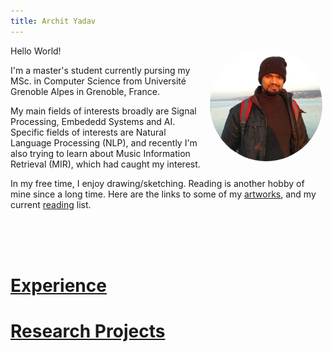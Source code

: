 ```yaml
---
title: Archit Yadav
---
```


<style>
img
{
  border-radius:50%;
}
</style>

<img src="./images/Archit_Main.jpg" align="right" style="margin:5px" width = "180">
Hello World!

I'm a master's student currently pursing my MSc. in Computer Science from Université Grenoble Alpes in Grenoble, France.

My main fields of interests broadly are Signal Processing, Embededd Systems and AI. Specific fields of interests are Natural Language Processing (NLP), and recently I'm also trying to learn about Music Information Retrieval (MIR), which had caught my interest.

In my free time, I enjoy drawing/sketching. Reading is another hobby of mine since a long time. Here are the links to some of my [artworks](./drawings.md), and my current [reading](./reads.md) list.

<br><br><br>

# [Experience](./Experience.md)

# [Research Projects](./Projects.md)
     
<br>

